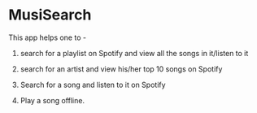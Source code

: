 # MusiSearch
This app helps one to - 

1) search for a playlist on Spotify and view all the songs in it/listen to it 

2) search for an artist and view his/her top 10 songs on Spotify  

3) Search for a song and listen to it on Spotify

4) Play a song offline.
